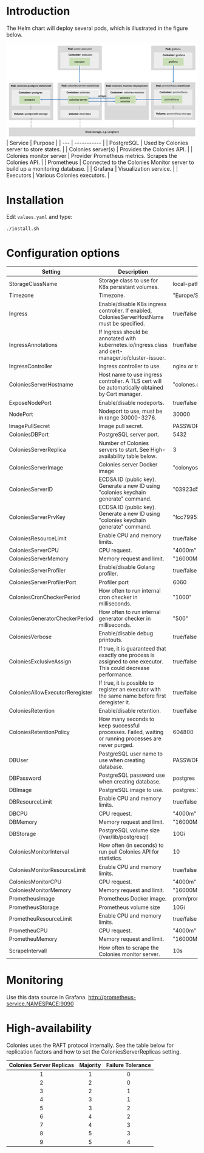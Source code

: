 # Introduction
The Helm chart will deploy several pods, which is illustrated in the figure below.

![Architecture](images/colonies_k8s.png)
| Service                 | Purpose                                                                     |
| ---                     | -----------                                                                 |
| PostgreSQL              | Used by Colonies server to store states.                                    |
| Colonies server(s)      | Provides the Colonies API.                                                  |
| Colonies monitor server | Provider Prometheus metrics. Scrapes the Colonies API.                      |
| Prometheus              | Connected to the Colonies Monitor server to build up a monitoring database. |
| Grafana                 | Visualization service.                                                      |
| Executors               | Various Colonies executors.                                                 |

# Installation
Edit `values.yaml` and type:

```console
./install.sh
```

# Configuration options
| Setting                         | Description                                                                                                      | Example value                        |
| ---                             | -----------                                                                                                      | ---                                  |
| StorageClassName                | Storage class to use for K8s persistant volumes.                                                                 | local-path, longhorn, ebs-sc         |
| Timezone                        | Timezone.                                                                                                        | "Europe/Stockholm"                   |
| Ingress                         | Enable/disable K8s ingress controller. If enabled, ColoniesServerHostName must be specified.                     | true/false                           |
| IngressAnnotations              | If Ingress should be annotated with kubernetes.io/ingress.class and cert-manager.io/cluster-issuer.              | true/false                           |
| IngressController               | Ingress controller to use.                                                                                       | nginx or traefik                     |
| ColoniesServerHostname          | Host name to use ingress controller. A TLS cert will be automatically obtained by Cert manager.                  | "colones.colonyos.io"                |
| ExposeNodePort                  | Enable/disable nodeports.                                                                                        | true/false                           |
| NodePort                        | Nodeport to use, must be in range 30000-3276.                                                                    | 30000                                |
| ImagePullSecret                 | Image pull secret.                                                                                               | PASSWORD                             |
| ColoniesDBPort                  | PostgreSQL server port.                                                                                          | 5432                                 |
| ColoniesServerReplica           | Number of Colonies servers to start. See High-availability table below.                                          | 3                                    |
| ColoniesServerImage             | Colonies server Docker image                                                                                     | "colonyos/colonies:latest"           |
| ColoniesServerID                | ECDSA ID (public key). Generate a new ID using "colonies keychain generate" command.                             | "03923d531c54e27f81fac54f....."      |
| ColoniesServerPrvKey            | ECDSA ID (public key). Generate a new ID using "colonies keychain generate" command.                             | "fcc79953661592dc34d30004....."      |
| ColoniesResourceLimit           | Enable CPU and memory limits.                                                                                    | true/false                           |
| ColoniesServerCPU               | CPU request.                                                                                                     | "4000m"                              |
| ColoniesServerMemory            | Memory request and limit.                                                                                        | "16000Mi"                            |
| ColoniesServerProfiler          | Enable/disable Golang profiler.                                                                                  | true/false                           |
| ColoniesServerProfilerPort      | Profiler port                                                                                                    | 6060                                 |
| ColoniesCronCheckerPeriod       | How often to run internal cron checker in milliseconds.                                                          | "1000"                               |
| ColoniesGeneratorCheckerPeriod  | How often to run internal generator checker in milliseconds.                                                     | "500"                                |
| ColoniesVerbose                 | Enable/disable debug printouts.                                                                                  | true/false                           |
| ColoniesExclusiveAssign         | If true, it is guaranteed that exactly one process is assigned to one executor. This could decrease performance. | true/false                           |
| ColoniesAllowExecutorReregister | If true, it is possible to register an executor with the same name before first deregister it.                   | true/false                           |
| ColoniesRetention               | Enable/disable retention.                                                                                        | true/false                           |
| ColoniesRetentionPolicy         | How many seconds to keep successful processes. Failed, waiting or running processes are never purged.            | 604800                               |
| DBUser                          | PostgreSQL user name to use when creating database.                                                              | PASSWORD                             |
| DBPassword                      | PostgreSQL password use when creating database.                                                                  | postgres                             |
| DBImage                         | PostgreSQL image to use.                                                                                         | postgres:12.15-bullseye              |
| DBResourceLimit                 | Enable CPU and memory limits.                                                                                    | true/false                           |
| DBCPU                           | CPU request.                                                                                                     | "4000m"                              |
| DBMemory                        | Memory request and limit.                                                                                        | "16000Mi"                            |
| DBStorage                       | PostgreSQL volume size (/var/lib/postgresql)                                                                     | 10Gi                                 |
| ColoniesMonitorInterval         | How often (in seconds) to run pull Colonies API for statistics.                                                  | 10                                   |
| ColoniesMonitorResourceLimit    | Enable CPU and memory limits.                                                                                    | true/false                           |
| ColoniesMonitorCPU              | CPU request.                                                                                                     | "4000m"                              |
| ColoniesMonitorMemory           | Memory request and limit.                                                                                        | "16000Mi"                            |
| PrometheusImage                 | Prometheus Docker image.                                                                                         | prom/prometheus                      |
| PrometheusStorage               | Prometheus volume size                                                                                           | 10Gi                                 |
| PrometheuResourceLimit          | Enable CPU and memory limits.                                                                                    | true/false                           |
| PrometheuCPU                    | CPU request.                                                                                                     | "4000m"                              |
| PrometheuMemory                 | Memory request and limit.                                                                                        | "16000Mi"                            |
| ScrapeIntervall                 | How often to scrape the Colonies monitor server.                                                                 | 10s                                  |

# Monitoring
Use this data source in Grafana.
http://prometheus-service.NAMESPACE:9090

# High-availability
Colonies uses the RAFT protocol internally. See the table below for replication factors and how to set the ColoniesServerReplicas setting. 

| Colonies Server Replicas | Majority | Failure Tolerance |
|:------------------------:|:--------:|:-----------------:|
|            1             |    1     |         0         |
|            2             |    2     |         0         |
|            3             |    2     |         1         |
|            4             |    3     |         1         |
|            5             |    3     |         2         |
|            6             |    4     |         2         |
|            7             |    4     |         3         |
|            8             |    5     |         3         |
|            9             |    5     |         4         |

